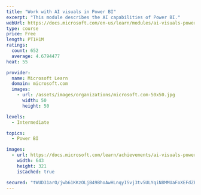 ```yaml
---
title: "Work with AI visuals in Power BI"
excerpt: "This module describes the AI capabilities of Power BI."
webUrl: https://docs.microsoft.com/en-us/learn/modules/ai-visuals-power-bi/
type: course
price: Free
length: PT1H1M
ratings:
  count: 652
  average: 4.6794477
heat: 55

provider:
  name: Microsoft Learn
  domain: microsoft.com
  images:
    - url: /assets/images/organizations/microsoft.com-50x50.jpg
      width: 50
      height: 50

levels:
  - Intermediate

topics:
  - Power BI

images:
  - url: https://docs.microsoft.com/learn/achievements/ai-visuals-power-bi-social.png
    width: 643
    height: 321
    isCached: true

secured: "tWUD31arO/jwb61KKzOLjB49BhoAwHLnqyISvj3tv5ULYqiN8MMUaFoXEFdZE4zJ3YBYHkDmgXpifQM1O+OCDDXeXPTp4pAfVxgtHSSBQZ2ypRv5OApxQU+86XxNaY0nLPbydsBrZGDRIPgBTVlvb5laUqdW8UfdYgbmGcRIN6iEFOwsx4pAxTwOm+XCbwFQFEw0e2HJ13Hnlk2kdIRqxw3+Mg+ckQwMQHgEmULe0DsJDXeTQyfOLjd7HjaegdNYcq0hQ+3Whe1Q42bdivLR6fuFZ+cCUzjdEGLcA1fXI+gcQHhqNOlrCf3iWkvIMO1niRSyGLnPJCj91ZpkZsrct0Bbv/7rZ6LaFOUXxYDX0xcJrjbUSR/XMPcyTQEqDsHJmMweK5ee2L+gOrSfR9gtYMJVE4lzBUtUxkde5twfee8=;yR2l//ue63WDq2/3e7IaIQ=="
---
```


